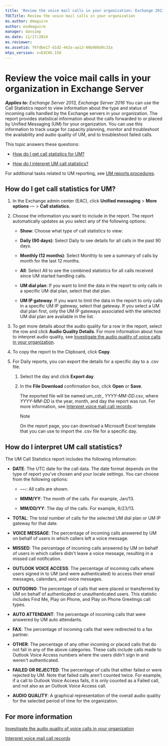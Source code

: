 ```yaml
---
title: 'Review the voice mail calls in your organization: Exchange 2013 Help'
TOCTitle: Review the voice mail calls in your organization
ms.author: dmaguire
author: msdmaguire
manager: dansimp
ms.date: 11/17/2014
ms.reviewer: 
ms.assetid: f6fdbe17-d1d2-442a-aa13-06b908d9c33a
mtps_version: v=EXCHG.150
---
```


# Review the voice mail calls in your organization in Exchange Server

_**Applies to:** Exchange Server 2013, Exchange Server 2016_
You can use the Call Statistics report to view information about the type and status of incoming calls handled by the Exchange servers in your organization. The report provides statistical information about the calls forwarded to or placed by Unified Messaging (UM) for your organization. You can use this information to track usage for capacity planning, monitor and troubleshoot the availability and audio quality of UM, and to troubleshoot failed calls.

This topic answers these questions:

- [How do I get call statistics for UM?](#how-do-i-get-call-statistics-for-um)

- [How do I interpret UM call statistics?](#how-do-i-interpret-um-call-statistics)

For additional tasks related to UM reporting, see [UM reports procedures](um-reports-procedures-exchange-2013-help.md).

## How do I get call statistics for UM?

1. In the Exchange admin center (EAC), click **Unified messaging** \> **More options** ![More Options Icon](images/ITPro_EAC_MoreOptionsIcon.gif) \> **Call statistics**.

2. Choose the information you want to include in the report. The report automatically updates as you select any of the following options:

   - **Show**: Choose what type of call statistics to view:

   - **Daily (90 days)**: Select Daily to see details for all calls in the past 90 days.

   - **Monthly (12 months)**: Select Monthly to see a summary of calls by month for the last 12 months.

   - **All**: Select All to see the combined statistics for all calls received since UM started handling calls.

   - **UM dial plan**: If you want to limit the data in the report to only calls in a specific UM dial plan, select that dial plan.

   - **UM IP gateway**: If you want to limit the data in the report to only calls in a specific UM IP gateway, select that gateway. If you select a UM dial plan first, only the UM IP gateways associated with the selected UM dial plan are available in the list.

3. To get more details about the audio quality for a row in the report, select the row and click **Audio Quality Details**. For more information about how to interpret audio quality, see [Investigate the audio quality of voice calls in your organization](audio-quality-of-voice-calls-in-organization-exchange-2013-help.md).

4. To copy the report to the Clipboard, click **Copy**.

5. For Daily reports, you can export the details for a specific day to a .csv file.

   1. Select the day and click **Export day**.

   2. In the **File Download** confirmation box, click **Open** or **Save**.

      The exported file will be named um_cdr_ _YYYY-MM-DD_.csv, where _YYYY-MM-DD_ is the year, month, and day the report was run. For more information, see [Interpret voice mail call records](interpret-voice-mail-call-records-exchange-2013-help.md).

      > [!NOTE]
      > On the report page, you can download a Microsoft Excel template that you can use to import the .csv file for a specific day.

## How do I interpret UM call statistics?

The UM Call Statistics report includes the following information:

- **DATE**: The UTC date for the call data. The date format depends on the type of report you've chosen and your locale settings. You can choose from the following options:

  - **---**: All calls are shown.

  - **MMM/YY**: The month of the calls. For example, Jan/13.

  - **MM/DD/YY**: The day of the calls. For example, 6/23/13.

- **TOTAL**: The total number of calls for the selected UM dial plan or UM IP gateway for that date.

- **VOICE MESSAGE**: The percentage of incoming calls answered by UM on behalf of users in which callers left a voice message.

- **MISSED**: The percentage of incoming calls answered by UM on behalf of users in which callers didn't leave a voice message, resulting in a missed call notification.

- **OUTLOOK VOICE ACCESS**: The percentage of incoming calls where users signed in to UM (and were authenticated) to access their email messages, calendars, and voice messages.

- **OUTGOING**: The percentage of calls that were placed or transferred by UM on behalf of authenticated or unauthenticated users. This statistic includes Find Me, Play on Phone, and Play on Phone Greetings call types.

- **AUTO ATTENDANT**: The percentage of incoming calls that were answered by UM auto attendants.

- **FAX**: The percentage of incoming calls that were redirected to a fax partner.

- **OTHER**: The percentage of any other incoming or placed calls that do not fall in any of the above categories. These calls include calls made to Outlook Voice Access numbers where the users didn't sign in and weren't authenticated.

- **FAILED OR REJECTED**: The percentage of calls that either failed or were rejected by UM. Note that failed calls aren't counted twice. For example, if a call to Outlook Voice Access fails, it is only counted as a Failed call, and not also as an Outlook Voice Access call.

- **AUDIO QUALITY**: A graphical representation of the overall audio quality for the selected period of time for the organization.

## For more information

[Investigate the audio quality of voice calls in your organization](audio-quality-of-voice-calls-in-organization-exchange-2013-help.md)

[Interpret voice mail call records](interpret-voice-mail-call-records-exchange-2013-help.md)
